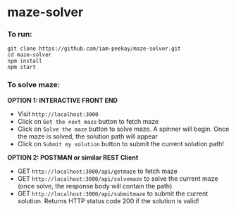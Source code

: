 # maze-solver

### To run:
```
git clone https://github.com/iam-peekay/maze-solver.git
cd maze-solver
npm install
npm start
```

### To solve maze:
__OPTION 1: INTERACTIVE FRONT END__
- Visit ```http://localhost:3000```
- Click on ```Get the next maze``` button to fetch maze
- Click on ```Solve the maze``` button to solve maze. A spinner will begin. Once the maze is solved, the solution path will appear
- Click on ```Submit my solution``` button to submit the current solution path!

__OPTION 2: POSTMAN or similar REST Client__
- GET ```http://localhost:3000/api/getmaze``` to fetch maze
- GET ```http://localhost:3000/api/solvemaze``` to solve the current maze (once solve, the response body will contain the path)
- GET ```http://localhost:3000/api/submitmaze``` to submit the current solution. Returns HTTP status code 200 if the solution is valid!
